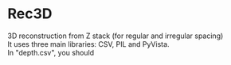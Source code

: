# Rec3D
3D reconstruction from Z stack (for regular and irregular spacing)\
It uses three main libraries: CSV, PIL and PyVista.\
In "depth.csv", you should 
